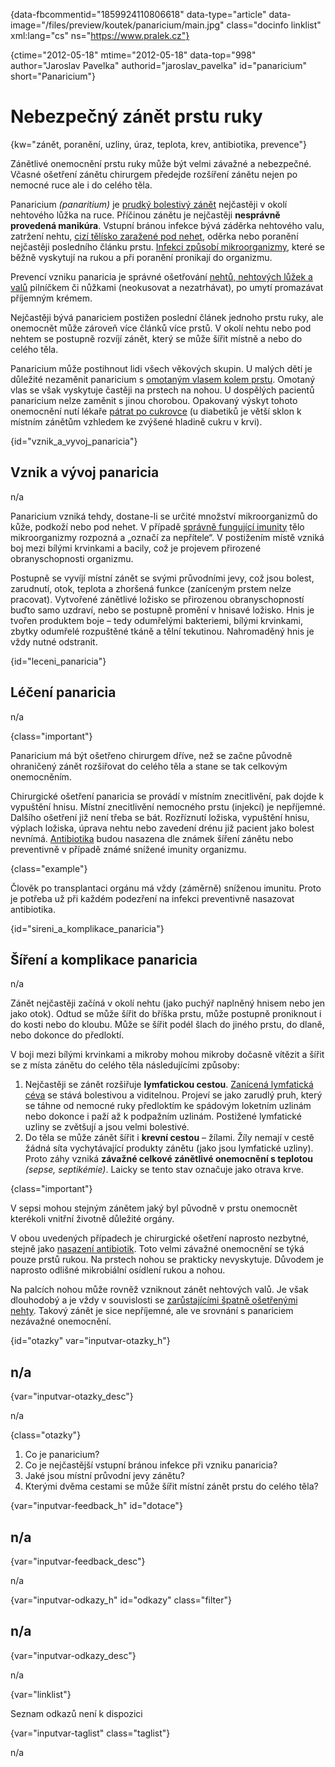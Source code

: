 
{data-fbcommentid="1859924110806618" data-type="article" data-image="/files/preview/koutek/panaricium/main.jpg" class="docinfo linklist" xml:lang="cs" ns="https://www.pralek.cz"}

{ctime="2012-05-18" mtime="2012-05-18" data-top="998" author="Jaroslav Pavelka" authorid="jaroslav_pavelka" id="panaricium" short="Panaricium"}

# Nebezpečný zánět prstu ruky

{kw="zánět, poranění, uzliny, úraz, teplota, krev, antibiotika, prevence"}

Zánětlivé onemocnění prstu ruky může být velmi závažné a nebezpečné. Včasné ošetření zánětu chirurgem předejde rozšíření zánětu nejen po nemocné ruce ale i do celého těla.

Panaricium _(panaritium)_ je [prudký bolestivý zánět][1] nejčastěji v okolí nehtového lůžka na ruce. Příčinou zánětu je nejčastěji **nesprávně provedená manikúra**. Vstupní bránou infekce bývá záděrka nehtového valu, zatržení nehtu, [cizí tělísko zaražené pod nehet][2], oděrka nebo poranění nejčastěji posledního článku prstu. [Infekci způsobí mikroorganizmy][3], které se běžně vyskytují na rukou a při poranění pronikají do organizmu.

Prevencí vzniku panaricia je správné ošetřování [nehtů, nehtových lůžek a valů][2] pilníčkem či nůžkami (neokusovat a nezatrhávat), po umytí promazávat příjemným krémem.

Nejčastěji bývá panariciem postižen poslední článek jednoho prstu ruky, ale onemocnět může zároveň více článků více prstů. V okolí nehtu nebo pod nehtem se postupně rozvíjí zánět, který se může šířit místně a nebo do celého těla.

Panaricium může postihnout lidi všech věkových skupin. U malých dětí je důležité nezaměnit panaricium s [omotaným vlasem kolem prstu][4]. Omotaný vlas se však vyskytuje častěji na prstech na nohou. U dospělých pacientů panaricium nelze zaměnit s jinou chorobou. Opakovaný výskyt tohoto onemocnění nutí lékaře [pátrat po cukrovce][5] (u diabetiků je větší sklon k místním zánětům vzhledem ke zvýšené hladině cukru v krvi).

{id="vznik\_a\_vyvoj_panaricia"}

## Vznik a vývoj panaricia

n/a

Panaricium vzniká tehdy, dostane-li se určité množství mikroorganizmů do kůže, podkoží nebo pod nehet. V případě [správně fungující imunity][6] tělo mikroorganizmy rozpozná a „označí za nepřítele“. V postižením místě vzniká boj mezi bílými krvinkami a bacily, což je projevem přirozené obranyschopnosti organizmu.

Postupně se vyvíjí místní zánět se svými průvodními jevy, což jsou bolest, zarudnutí, otok, teplota a zhoršená funkce (zaníceným prstem nelze pracovat). Vytvořené zánětlivé ložisko se přirozenou obranyschopností buďto samo uzdraví, nebo se postupně promění v hnisavé ložisko. Hnis je tvořen produktem boje – tedy odumřelými bakteriemi, bílými krvinkami, zbytky odumřelé rozpuštěné tkáně a tělní tekutinou. Nahromaděný hnis je vždy nutné odstranit.

{id="leceni_panaricia"}

## Léčení panaricia

n/a

{class="important"}

Panaricium má být ošetřeno chirurgem dříve, než se začne původně ohraničený zánět rozšiřovat do celého těla a stane se tak celkovým onemocněním.

Chirurgické ošetření panaricia se provádí v místním znecitlivění, pak dojde k vypuštění hnisu. Místní znecitlivění nemocného prstu (injekcí) je nepříjemné. Dalšího ošetření již není třeba se bát. Rozříznutí ložiska, vypuštění hnisu, výplach ložiska, úprava nehtu nebo zavedení drénu již pacient jako bolest nevnímá. [Antibiotika][7] budou nasazena dle známek šíření zánětu nebo preventivně v případě známé snížené imunity organizmu.

{class="example"}

Člověk po transplantaci orgánu má vždy (záměrně) sníženou imunitu. Proto je potřeba už při každém podezření na infekci preventivně nasazovat antibiotika.

{id="sireni\_a\_komplikace_panaricia"}

## Šíření a komplikace panaricia

n/a

Zánět nejčastěji začíná v okolí nehtu (jako puchýř naplněný hnisem nebo jen jako otok). Odtud se může šířit do bříška prstu, může postupně proniknout i do kosti nebo do kloubu. Může se šířit podél šlach do jiného prstu, do dlaně, nebo dokonce do předloktí.

V boji mezi bílými krvinkami a mikroby mohou mikroby dočasně vítězit a šířit se z místa zánětu do celého těla následujícími způsoby:

  1. Nejčastěji se zánět rozšiřuje **lymfatickou cestou**. [Zanícená lymfatická céva][8] se stává bolestivou a viditelnou. Projeví se jako zarudlý pruh, který se táhne od nemocné ruky předloktím ke spádovým loketním uzlinám nebo dokonce i paží až k podpažním uzlinám. Postižené lymfatické uzliny se zvětšují a jsou velmi bolestivé.
  2. Do těla se může zánět šířit i **krevní cestou** – žílami. Žíly nemají v cestě žádná síta vychytávající produkty zánětu (jako jsou lymfatické uzliny). Proto záhy vzniká **závažné celkové zánětlivé onemocnění s teplotou** _(sepse, septikémie)_. Laicky se tento stav označuje jako otrava krve.

{class="important"}

V sepsi mohou stejným zánětem jaký byl původně v prstu onemocnět kterékoli vnitřní životně důležité orgány.

V obou uvedených případech je chirurgické ošetření naprosto nezbytné, stejně jako [nasazení antibiotik][7]. Toto velmi závažné onemocnění se týká pouze prstů rukou. Na prstech nohou se prakticky nevyskytuje. Důvodem je naprosto odlišné mikrobiální osídlení rukou a nohou.

Na palcích nohou může rovněž vzniknout zánět nehtových valů. Je však dlouhodobý a je vždy v souvislosti se [zarůstajícími špatně ošetřenými nehty][9]. Takový zánět je sice nepříjemné, ale ve srovnání s panariciem nezávažné onemocnění.

{id="otazky" var="inputvar-otazky_h"}

## n/a

{var="inputvar-otazky_desc"}

n/a

{class="otazky"}

  1. Co je panaricium?
  2. Co je nejčastější vstupní bránou infekce při vzniku panaricia?
  3. Jaké jsou místní průvodní jevy zánětu?
  4. Kterými dvěma cestami se může šířit místní zánět prstu do celého těla?

{var="inputvar-feedback_h" id="dotace"}

## n/a

{var="inputvar-feedback_desc"}

n/a

{var="inputvar-odkazy_h" id="odkazy" class="filter"}

## n/a

{var="inputvar-odkazy_desc"}

n/a

{var="linklist"}

Seznam odkazů není k dispozici

{var="inputvar-taglist" class="taglist"}

n/a

 [1]: vyvoj_zanetu
 [2]: poraneni_nehtu
 [3]: bakterie
 [4]: urazy_batolat
 [5]: cukrovka
 [6]: imunita
 [7]: antibiotika
 [8]: uzliny
 [9]: zarustajici_nehty

